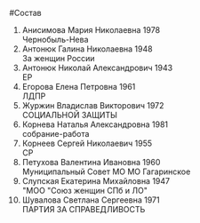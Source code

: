 #Состав
1. Анисимова Мария Николаевна 1978   
    Чернобыль-Нева
2. Антонюк Галина Николаевна 1948   
    За женщин России
3. Антонюк Николай Александрович 1943   
    ЕР
4. Егорова Елена Петровна 1961   
    ЛДПР
5. Журжин Владислав Викторович 1972   
    СОЦИАЛЬНОЙ ЗАЩИТЫ
6. Корнева Наталья Александровна 1981   
    собрание-работа
7. Корнеев Сергей Николаевич 1955   
    СР
8. Петухова Валентина Ивановна 1960   
    Муниципальный Совет МО МО Гагаринское
9. Слупская Екатерина Михайловна 1947   
    "МОО "Союз женщин СПб и ЛО"
10. Шувалова Светлана Сергеевна 1971   
    ПАРТИЯ ЗА СПРАВЕДЛИВОСТЬ
